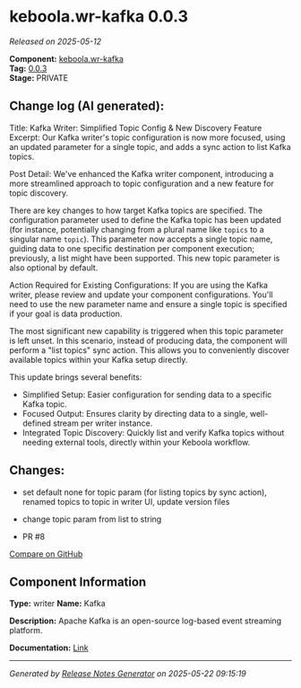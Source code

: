#  keboola.wr-kafka 0.0.3

_Released on 2025-05-12_

**Component:** [keboola.wr-kafka](https://github.com/keboola/component-kafka)  
**Tag:** [0.0.3](https://github.com/keboola/component-kafka/releases/tag/0.0.3)  
**Stage:** PRIVATE


## Change log (AI generated):
Title: Kafka Writer: Simplified Topic Config & New Discovery Feature
Excerpt: Our Kafka writer's topic configuration is now more focused, using an updated parameter for a single topic, and adds a sync action to list Kafka topics.

Post Detail:
We've enhanced the Kafka writer component, introducing a more streamlined approach to topic configuration and a new feature for topic discovery.

There are key changes to how target Kafka topics are specified. The configuration parameter used to define the Kafka topic has been updated (for instance, potentially changing from a plural name like `topics` to a singular name `topic`). This parameter now accepts a single topic name, guiding data to one specific destination per component execution; previously, a list might have been supported. This new topic parameter is also optional by default.

Action Required for Existing Configurations: If you are using the Kafka writer, please review and update your component configurations. You'll need to use the new parameter name and ensure a single topic is specified if your goal is data production.

The most significant new capability is triggered when this topic parameter is left unset. In this scenario, instead of producing data, the component will perform a "list topics" sync action. This allows you to conveniently discover available topics within your Kafka setup directly.

This update brings several benefits:
-   Simplified Setup: Easier configuration for sending data to a specific Kafka topic.
-   Focused Output: Ensures clarity by directing data to a single, well-defined stream per writer instance.
-   Integrated Topic Discovery: Quickly list and verify Kafka topics without needing external tools, directly within your Keboola workflow.



## Changes:



- set default none for topic param (for listing topics by sync action), renamed topics to topic in writer UI, update version files 




- change topic param from list to string 




- PR #8 



[Compare on GitHub](https://github.com/keboola/component-kafka/compare/0.0.2...0.0.3)



## Component Information
**Type:** writer
**Name:** Kafka

**Description:** Apache Kafka is an open-source log-based event streaming platform.


**Documentation:** [Link](https://github.com/keboola/component-kafka/blob/master/components/wr-kafka/README.md)



---
_Generated by [Release Notes Generator](https://github.com/keboola/release-notes-generator)
on 2025-05-22 09:15:19_